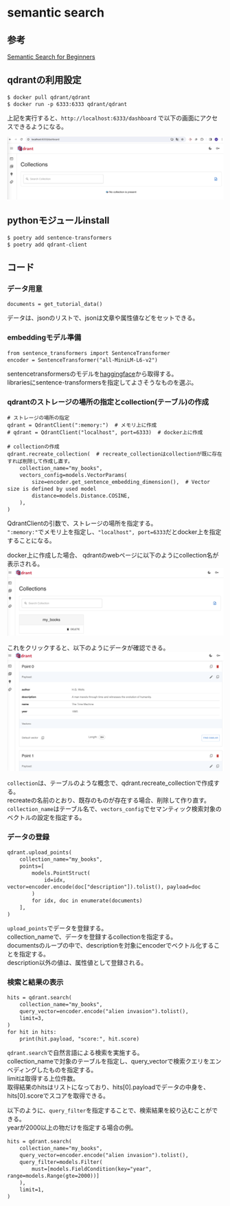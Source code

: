 # semantic search
## 参考
[Semantic Search for Beginners](https://qdrant.tech/documentation/tutorials/search-beginners/)  

## qdrantの利用設定
```
$ docker pull qdrant/qdrant
$ docker run -p 6333:6333 qdrant/qdrant
```

上記を実行すると、`http://localhost:6333/dashboard` で以下の画面にアクセスできるようになる。  

![qdrant page](../images/1.png)

## pythonモジュールinstall
```
$ poetry add sentence-transformers
$ poetry add qdrant-client
```

## コード
### データ用意
```
documents = get_tutorial_data()
```

データは、jsonのリストで、jsonは文章や属性値などをセットできる。  

### embeddingモデル準備
```
from sentence_transformers import SentenceTransformer
encoder = SentenceTransformer("all-MiniLM-L6-v2")
```

sentencetransformersのモデルを[haggingface](https://huggingface.co/models?library=sentence-transformers)から取得する。  
librariesにsentence-transformersを指定してよさそうなものを選ぶ。  

### qdrantのストレージの場所の指定とcollection(テーブル)の作成
```
# ストレージの場所の指定
qdrant = QdrantClient(":memory:")  # メモリ上に作成
# qdrant = QdrantClient("localhost", port=6333)  # docker上に作成

# collectionの作成
qdrant.recreate_collection(  # recreate_collectionはcollectionが既に存在すれば削除して作成し直す。
    collection_name="my_books",
    vectors_config=models.VectorParams(
        size=encoder.get_sentence_embedding_dimension(),  # Vector size is defined by used model
        distance=models.Distance.COSINE,
    ),
)
```

QdrantClientの引数で、ストレージの場所を指定する。  
`":memory:"`でメモリ上を指定し、`"localhost", port=6333`だとdocker上を指定することになる。  

docker上に作成した場合、 qdrantのwebページに以下のようにcollection名が表示される。
![qdrant page](../images/2.png)

これをクリックすると、以下のようにデータが確認できる。
![qdrant page](../images/3.png)

`collection`は、テーブルのような概念で、qdrant.recreate_collectionで作成する。  
recreateの名前のとおり、既存のものが存在する場合、削除して作り直す。  
`collection_name`はテーブル名で、`vectors_config`でセマンティック検索対象のベクトルの設定を指定する。  

### データの登録
```
qdrant.upload_points(
    collection_name="my_books",
    points=[
        models.PointStruct(
            id=idx, vector=encoder.encode(doc["description"]).tolist(), payload=doc
        )
        for idx, doc in enumerate(documents)
    ],
)
```

`upload_points`でデータを登録する。  
collection_nameで、データを登録するcollectionを指定する。  
documentsのループの中で、descriptionを対象にencoderでベクトル化することを指定する。  
description以外の値は、属性値として登録される。  

### 検索と結果の表示
```
hits = qdrant.search(
    collection_name="my_books",
    query_vector=encoder.encode("alien invasion").tolist(),
    limit=3,
)
for hit in hits:
    print(hit.payload, "score:", hit.score)
```

`qdrant.search`で自然言語による検索を実施する。  
collection_nameで対象のテーブルを指定し、query_vectorで検索クエリをエンべディングしたものを指定する。  
limitは取得する上位件数。  
取得結果のhitsはリストになっており、hits[0].payloadでデータの中身を、hits[0].scoreでスコアを取得できる。  
     
以下のように、`query_filter`を指定することで、検索結果を絞り込むことができる。  
yearが2000以上の物だけを指定する場合の例。  

```
hits = qdrant.search(
    collection_name="my_books",
    query_vector=encoder.encode("alien invasion").tolist(),
    query_filter=models.Filter(
        must=[models.FieldCondition(key="year", range=models.Range(gte=2000))]
    ),
    limit=1,
)
```
